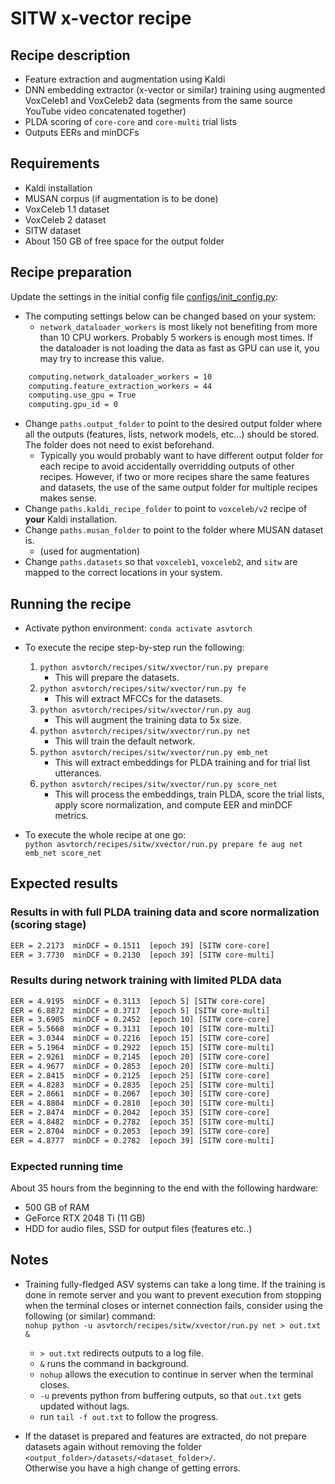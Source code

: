 # SITW x-vector recipe

## Recipe description

- Feature extraction and augmentation using Kaldi
- DNN embedding extractor (x-vector or similar) training using augmented VoxCeleb1 and VoxCeleb2 data (segments from the same source YouTube video concatenated together)
- PLDA scoring of `core-core` and `core-multi` trial lists
- Outputs EERs and minDCFs

## Requirements

- Kaldi installation
- MUSAN corpus (if augmentation is to be done)
- VoxCeleb 1.1 dataset
- VoxCeleb 2 dataset
- SITW dataset
- About 150 GB of free space for the output folder

## Recipe preparation

Update the settings in the initial config file [configs/init_config.py](configs/init_config.py):

- The computing settings below can be changed based on your system:
  - `network_dataloader_workers` is most likely not benefiting from more than 10 CPU workers. Probably 5 workers is enough most times. If the dataloader is not loading the data as fast as GPU can use it, you may try to increase this value.
  
```txt
    computing.network_dataloader_workers = 10
    computing.feature_extraction_workers = 44
    computing.use_gpu = True
    computing.gpu_id = 0
```

- Change `paths.output_folder` to point to the desired output folder where all the outputs (features, lists, network models, etc...) should be stored. The folder does not need to exist beforehand.
  - Typically you would probably want to have different output folder for each recipe to avoid accidentally overridding outputs of other recipes. However, if two or more recipes share the same features and datasets, the use of the same output folder for multiple recipes makes sense.
- Change `paths.kaldi_recipe_folder` to point to `voxceleb/v2` recipe of **your** Kaldi installation.
- Change `paths.musan_folder` to point to the folder where MUSAN dataset is.
  - (used for augmentation)
- Change `paths.datasets` so that `voxceleb1`, `voxceleb2`, and `sitw` are mapped to the correct locations in your system.

## Running the recipe

- Activate python environment: `conda activate asvtorch`

- To execute the recipe step-by-step run the following:
    1) `python asvtorch/recipes/sitw/xvector/run.py prepare`
        - This will prepare the datasets.
    2) `python asvtorch/recipes/sitw/xvector/run.py fe`
        - This will extract MFCCs for the datasets.
    3) `python asvtorch/recipes/sitw/xvector/run.py aug`
        - This will augment the training data to 5x size.
    4) `python asvtorch/recipes/sitw/xvector/run.py net`
        - This will train the default network.
    5) `python asvtorch/recipes/sitw/xvector/run.py emb_net`
        - This will extract embeddings for PLDA training and for trial list utterances.
    6) `python asvtorch/recipes/sitw/xvector/run.py score_net`
        - This will process the embeddings, train PLDA, score the trial lists, apply score normalization, and compute EER and minDCF metrics.

- To execute the whole recipe at one go: \
    `python asvtorch/recipes/sitw/xvector/run.py prepare fe aug net emb_net score_net`

## Expected results

### Results in with full PLDA training data and score normalization (scoring stage)

``` txt
EER = 2.2173  minDCF = 0.1511  [epoch 39] [SITW core-core]
EER = 3.7730  minDCF = 0.2130  [epoch 39] [SITW core-multi]
```

### Results during network training with limited PLDA data

``` txt
EER = 4.9195  minDCF = 0.3113  [epoch 5] [SITW core-core]
EER = 6.8872  minDCF = 0.3717  [epoch 5] [SITW core-multi]
EER = 3.6905  minDCF = 0.2452  [epoch 10] [SITW core-core]
EER = 5.5668  minDCF = 0.3131  [epoch 10] [SITW core-multi]
EER = 3.0344  minDCF = 0.2216  [epoch 15] [SITW core-core]
EER = 5.1964  minDCF = 0.2922  [epoch 15] [SITW core-multi]
EER = 2.9261  minDCF = 0.2145  [epoch 20] [SITW core-core]
EER = 4.9677  minDCF = 0.2853  [epoch 20] [SITW core-multi]
EER = 2.8415  minDCF = 0.2125  [epoch 25] [SITW core-core]
EER = 4.8283  minDCF = 0.2835  [epoch 25] [SITW core-multi]
EER = 2.8661  minDCF = 0.2067  [epoch 30] [SITW core-core]
EER = 4.8804  minDCF = 0.2810  [epoch 30] [SITW core-multi]
EER = 2.8474  minDCF = 0.2042  [epoch 35] [SITW core-core]
EER = 4.8482  minDCF = 0.2782  [epoch 35] [SITW core-multi]
EER = 2.8704  minDCF = 0.2053  [epoch 39] [SITW core-core]
EER = 4.8777  minDCF = 0.2782  [epoch 39] [SITW core-multi]
```

### Expected running time

About 35 hours from the beginning to the end with the following hardware:

- 500 GB of RAM
- GeForce RTX 2048 Ti (11 GB)
- HDD for audio files, SSD for output files (features etc..)

## Notes

- Training fully-fledged ASV systems can take a long time. If the training is done in remote server and you want to prevent execution from stopping when the terminal closes or internet connection fails, consider using the following (or similar) command: \
    `nohup python -u asvtorch/recipes/sitw/xvector/run.py net > out.txt &`
  - `> out.txt` redirects outputs to a log file.
  - `&` runs the command in background.
  - `nohup` allows the execution to continue in server when the terminal closes.
  - `-u` prevents python from buffering outputs, so that `out.txt` gets updated without lags.
  - run `tail -f out.txt` to follow the progress.

- If the dataset is prepared and features are extracted, do not prepare datasets again without removing the folder \
    `<output_folder>/datasets/<dataset_folder>/`. \
    Otherwise you have a high change of getting errors.
